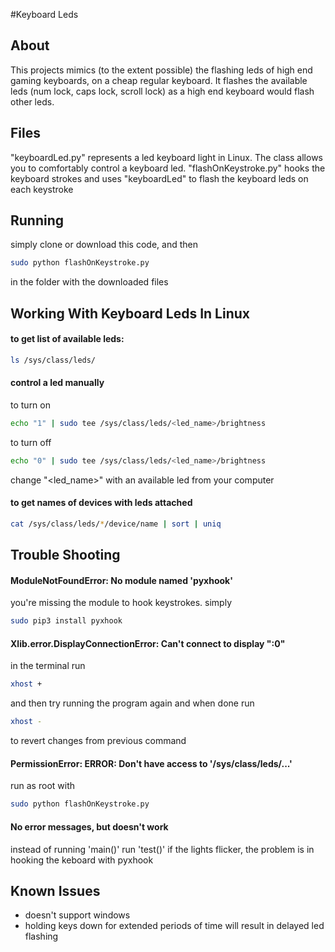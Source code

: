 #Keyboard Leds

## About
This projects mimics (to the extent possible) the flashing leds of high end gaming keyboards, on a cheap regular keyboard.
It flashes the available leds (num lock, caps lock, scroll lock) as a high end keyboard would flash other leds.

## Files
"keyboardLed.py" represents a led keyboard light in Linux. The class allows you to comfortably control a keyboard led.
"flashOnKeystroke.py" hooks the keyboard strokes and uses "keyboardLed" to flash the keyboard leds on each keystroke

## Running
simply clone or download this code, and then 
```bash
sudo python flashOnKeystroke.py
``` 
in the folder with the downloaded files

## Working With Keyboard Leds In Linux

#### to get list of available leds:
```bash
ls /sys/class/leds/
```

#### control a led manually
to turn on 
```bash
echo "1" | sudo tee /sys/class/leds/<led_name>/brightness
```
to turn off 
```bash
echo "0" | sudo tee /sys/class/leds/<led_name>/brightness
```
change "<led_name>" with an available led from your computer

#### to get names of devices with leds attached
```bash
cat /sys/class/leds/*/device/name | sort | uniq
```

## Trouble Shooting

#### ModuleNotFoundError: No module named 'pyxhook'
you're missing the module to hook keystrokes. simply 
```bash
sudo pip3 install pyxhook
```

#### Xlib.error.DisplayConnectionError: Can't connect to display ":0"
in the terminal run 
```bash
xhost + 
``` 
and then try running the program again
and when done run 
```bash
xhost -
```
to revert changes from previous command

#### PermissionError: ERROR: Don't have access to '/sys/class/leds/...'
run as root with 
```bash
sudo python flashOnKeystroke.py
```

#### No error messages, but doesn't work
instead of running 'main()' run 'test()'
if the lights flicker, the problem is in hooking the keboard with pyxhook

## Known Issues
- doesn't support windows
- holding keys down for extended periods of time will result in delayed led flashing